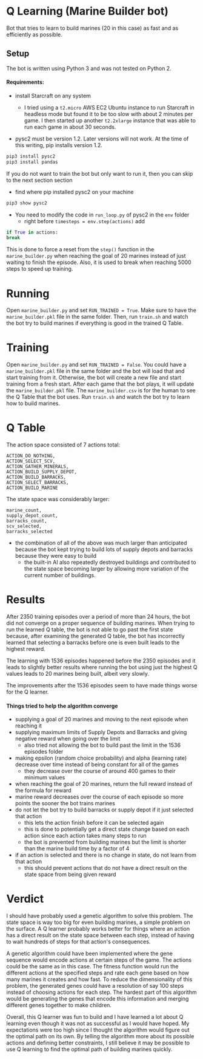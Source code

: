 # Q Learning (Marine Builder bot)
Bot that tries to learn to build marines (20 in this case) as fast and as efficiently as possible.
 
## Setup
The bot is written using Python 3 and was not tested on Python 2.

#### Requirements:

- install Starcraft on any system

    - I tried using a `t2.micro` AWS EC2 Ubuntu instance to run Starcraft in headless mode but found it to be too slow with about 2 minutes per game. I then started up another `t2.2xlarge` instance that was able to run each game in about 30 seconds.

- pysc2 must be version 1.2. Later versions will not work. At the time of this writing, pip installs version 1.2.
```python
pip3 install pysc2
pip3 install pandas
```

If you do not want to train the bot but only want to run it, then you can skip to the next section section
- find where pip installed pysc2 on your machine
```python
pip3 show pysc2
```
- You need to modify the code in `run_loop.py` of pysc2 in the `env` folder
    - right before `timesteps = env.step(actions)` add 
```python
if True in actions:
break
```

This is done to force a reset from the `step()` function in the `marine_builder.py` when reaching the goal of 20 marines instead of just waiting to finish the episode. Also, it is used to break when reaching 5000 steps to speed up training.

# Running

Open `marine_builder.py` and set `RUN_TRAINED = True`. Make sure to have the `marine_builder.pkl` file in the same folder.
Then, run `train.sh` and watch the bot try to build marines if everything is good in the trained Q Table.

# Training
Open `marine_builder.py` and set `RUN_TRAINED = False`. You could have a `marine_builder.pkl` file in the same folder and the bot will load that and start training from it.
Otherwise, the bot will create a new file and start training from a fresh start.
After each game that the bot plays, it will update the `marine_builder.pkl` file. The `marine_builder.csv` is for the human to see the Q Table that the bot uses.
Run `train.sh` and watch the bot try to learn how to build marines.

# Q Table

The action space consisted of 7 actions total:
```
ACTION_DO_NOTHING,
ACTION_SELECT_SCV,
ACTION_GATHER_MINERALS,
ACTION_BUILD_SUPPLY_DEPOT,
ACTION_BUILD_BARRACKS,
ACTION_SELECT_BARRACKS,
ACTION_BUILD_MARINE
```

The state space was considerably larger:
```
marine_count,
supply_depot_count,
barracks_count,
scv_selected,
barracks_selected
```
- the combination of all of the above was much larger than anticipated because the bot kept trying to build lots of supply depots and barracks because they were easy to build
    - the built-in AI also repeatedly destroyed buildings and contributed to the state space becoming larger by allowing more variation of the current number of buildings.

# Results
After 2350 training episodes over a period of more than 24 hours, the bot did not converge on a proper sequence of building marines. When trying to run the learned Q table, the bot is not able to go past the first state because, after examining the generated Q table, the bot has incorrectly learned that selecting a barracks before one is even built leads to the highest reward.

The learning with 1536 episodes happened before the 2350 episodes and it leads to slightly better results where running the bot using just the highest Q values leads to 20 marines being built, albeit very slowly.

The improvements after the 1536 episodes seem to have made things worse for the Q learner.

#### Things tried to help the algorithm converge
- supplying a goal of 20 marines and moving to the next episode when reaching it
- supplying maximum limits of Supply Depots and Barracks and giving negative reward when going over the limit
    - also tried not allowing the bot to build past the limit in the 1536 episodes folder
- making epsilon (random choice probability) and alpha (learning rate) decrease over time instead of being constant for all of the games
    - they decrease over the course of around 400 games to their minimum values
- when reaching the goal of 20 marines, return the full reward instead of the formula for reward
- marine reward decreases over the course of each episode so more points the sooner the bot trains marines
- do not let the bot try to build barracks or supply depot if it just selected that action
    - this lets the action finish before it can be selected again
    - this is done to potentially get a direct state change based on each action since each action takes many steps to run
    - the bot is prevented from building marines but the limit is shorter than the marine build time by a factor of 4
- if an action is selected and there is no change in state, do not learn from that action
    - this should prevent actions that do not have a direct result on the state space from being given reward

# Verdict
I should have probably used a genetic algorithm to solve this problem. The state space is way too big for even building marines, a simple problem on the surface. A Q learner probably works better for things where an action has a direct result on the state space between each step, instead of having to wait hundreds of steps for that action's consequences.

A genetic algorithm could have been implemented where the gene sequence would encode actions at certain steps of the game. The actions could be the same as in this case. The fitness function would run the different actions at the specified steps and rate each gene based on how many marines it creates and how fast. To reduce the dimensionality of this problem, the generated genes could have a resolution of say 100 steps instead of choosing actions for each step. The hardest part of this algorithm would be generating the genes that encode this information and merging different genes together to make children.

Overall, this Q learner was fun to build and I have learned a lot about Q learning even though it was not as successful as I would have hoped. My expectations were too high since I thought the algorithm would figure out the optimal path on its own. By telling the algorithm more about its possible actions and defining better constraints, I still believe it may be possible to use Q learning to find the optimal path of building marines quickly.

